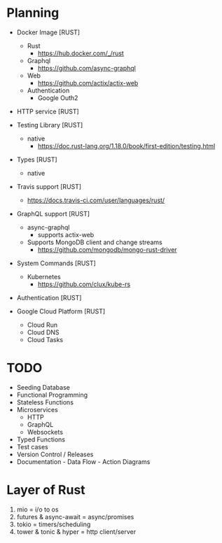 # Planning
- Docker Image
  [RUST]
    - Rust
      - https://hub.docker.com/_/rust
    - Graphql
      - https://github.com/async-graphql
    - Web
      - https://github.com/actix/actix-web
    - Authentication
      - Google Outh2

- HTTP service
  [RUST]

- Testing Library
  [RUST]
    - native
      - https://doc.rust-lang.org/1.18.0/book/first-edition/testing.html

- Types
  [RUST]
    - native

- Travis support
  [RUST]
    - https://docs.travis-ci.com/user/languages/rust/

- GraphQL support
  [RUST]
    - async-graphql
      - supports actix-web
  - Supports MongoDB client and change streams
    - https://github.com/mongodb/mongo-rust-driver
- System Commands
  [RUST]
    - Kubernetes
      - https://github.com/clux/kube-rs
- Authentication
  [RUST]

- Google Cloud Platform
  [RUST]
    - Cloud Run
    - Cloud DNS
    - Cloud Tasks

# TODO
- Seeding Database
- Functional Programming
- Stateless Functions
- Microservices
  - HTTP
  - GraphQL
  - Websockets
- Typed Functions
- Test cases
- Version Control / Releases
- Documentation - Data Flow - Action Diagrams

# Layer of Rust
1. mio = i/o to os
2. futures & async-await = async/promises
3. tokio = timers/scheduling
4. tower & tonic & hyper = http client/server